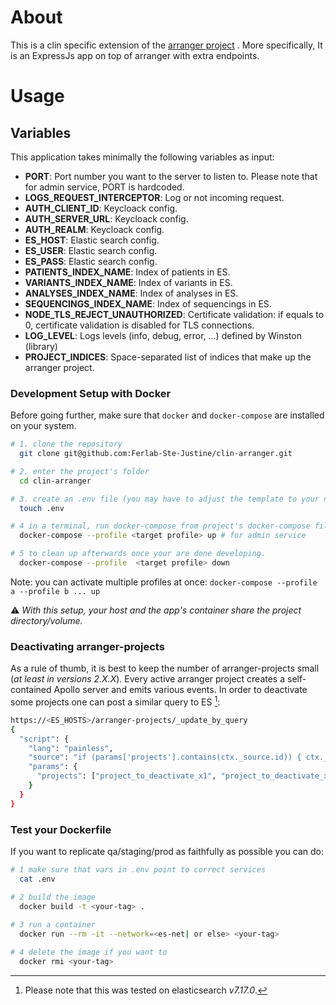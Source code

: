 # About

This is a clin specific extension of the  [arranger project](https://github.com/overture-stack/arranger) . More specifically, It is an ExpressJs app on top of 
arranger with extra endpoints.
# Usage

## Variables

This application takes minimally the following variables as input:

- **PORT**: Port number you want to the server to listen to. Please note that for admin service, PORT is hardcoded.
- **LOGS_REQUEST_INTERCEPTOR**: Log or not incoming request.
- **AUTH_CLIENT_ID**: Keycloack config.
- **AUTH_SERVER_URL**: Keycloack config.
- **AUTH_REALM**: Keycloack config.
- **ES_HOST**: Elastic search config.
- **ES_USER**: Elastic search config.
- **ES_PASS**: Elastic search config.
- **PATIENTS_INDEX_NAME**: Index of patients in ES.
- **VARIANTS_INDEX_NAME**: Index of variants in ES.
- **ANALYSES_INDEX_NAME**: Index of analyses in ES.
- **SEQUENCINGS_INDEX_NAME**: Index of sequencings in ES.
- **NODE_TLS_REJECT_UNAUTHORIZED**: Certificate validation: if equals to 0, certificate validation is disabled for TLS connections.
- **LOG_LEVEL**: Logs levels (info, debug, error, ...) defined by Winston (library)
- **PROJECT_INDICES**: Space-separated list of indices that make up the arranger project.

### Development Setup with Docker

Before going further, make sure that ```docker``` and ```docker-compose``` are installed on your system.

```bash
# 1. clone the repository
  git clone git@github.com:Ferlab-Ste-Justine/clin-arranger.git

# 2. enter the project's folder
  cd clin-arranger

# 3. create an .env file (you may have to adjust the template to your needs)
  touch .env

# 4 in a terminal, run docker-compose from project's docker-compose file. 
  docker-compose --profile <target profile> up # for admin service

# 5 to clean up afterwards once your are done developing.
  docker-compose --profile  <target profile> down
```

Note: you can activate multiple profiles at once: ```docker-compose --profile a --profile b ... up```

:warning: _With this setup, your host and the app's container share the project directory/volume._

### Deactivating arranger-projects
As a rule of thumb, it is best to keep the number of arranger-projects small (*at least in versions 2.X.X*). Every active arranger project creates a self-contained Apollo server and emits various events. In order to deactivate some projects one can post a similar query to ES [^1]:
```bash
https://<ES_HOSTS>/arranger-projects/_update_by_query
{
  "script": {
    "lang": "painless",
    "source": "if (params['projects'].contains(ctx._source.id)) { ctx._source.active = false }",
    "params": {
      "projects": ["project_to_deactivate_x1", "project_to_deactivate_x2", "project_to_deactivate_x3"]
    }
  }
}
```
[^1]: Please note that this was tested on elasticsearch *v7.17.0*.

### Test your Dockerfile
If you want to replicate qa/staging/prod as faithfully as possible you can do:
```bash
# 1 make sure that vars in .env point to correct services
  cat .env

# 2 build the image
  docker build -t <your-tag> .
  
# 3 run a container
  docker run --rm -it --network=<es-net| or else> <your-tag>

# 4 delete the image if you want to
  docker rmi <your-tag>
```
